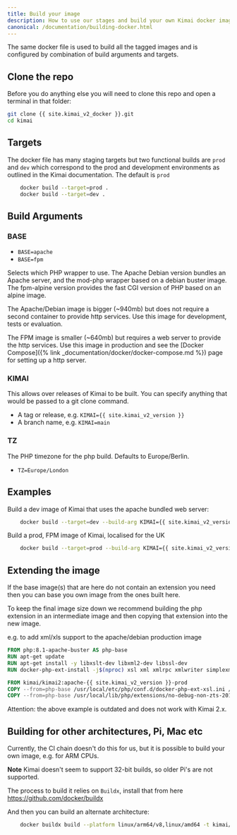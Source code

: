 ```yaml
---
title: Build your image
description: How to use our stages and build your own Kimai docker image
canonical: /documentation/building-docker.html
---
```


The same docker file is used to build all the tagged images and is configured by combination of build arguments and targets.

## Clone the repo

Before you do anything else you will need to clone this repo and open a terminal in that folder:

```bash
git clone {{ site.kimai_v2_docker }}.git
cd kimai
```

## Targets

The docker file has many staging targets but two functional builds are `prod` and `dev` which correspond to the prod and development environments as outlined in the Kimai documentation.  The default is `prod`

```bash
    docker build --target=prod .
    docker build --target=dev .
```

## Build Arguments

### BASE

* `BASE=apache`
* `BASE=fpm`

Selects which PHP wrapper to use.  The Apache Debian version bundles an Apache server, and the mod-php wrapper based on a debian buster image.
The fpm-alpine version provides the fast CGI version of PHP based on an alpine image.

The Apache/Debian image is bigger (~940mb) but does not require a second container to provide http services.
Use this image for development, tests or evaluation.

The FPM image is smaller (~640mb) but requires a web server to provide the http services.
Use this image in production and see the [Docker Compose]({% link _documentation/docker/docker-compose.md %}) page for setting up a http server.

### KIMAI

This allows over releases of Kimai to be built.  You can specify anything that would be passed to a git clone command.

* A tag or release, e.g. `KIMAI={{ site.kimai_v2_version }}`
* A branch name, e.g. `KIMAI=main`

### TZ

The PHP timezone for the php build.  Defaults to Europe/Berlin.

* `TZ=Europe/London`

## Examples

Build a dev image of Kimai that uses the apache bundled web server:

```bash
    docker build --target=dev --build-arg KIMAI={{ site.kimai_v2_version }} --build-arg BASE=apache .
```

Build a prod, FPM image of Kimai, localised for the UK

```bash
    docker build --target=prod --build-arg KIMAI={{ site.kimai_v2_version }} --build-arg BASE=fpm --build-arg TZ=Europe/London .
```

## Extending the image

If the base image(s) that are here do not contain an extension you need then you can base you own image from the ones built here.

To keep the final image size down we recommend building the php extension in an intermediate image and then copying that extension into the new image.

e.g. to add xml/xls support to the apache/debian production image

```dockerfile
FROM php:8.1-apache-buster AS php-base
RUN apt-get update
RUN apt-get install -y libxslt-dev libxml2-dev libssl-dev
RUN docker-php-ext-install -j$(nproc) xsl xml xmlrpc xmlwriter simplexml

FROM kimai/kimai2:apache-{{ site.kimai_v2_version }}-prod
COPY --from=php-base /usr/local/etc/php/conf.d/docker-php-ext-xsl.ini /usr/local/etc/php/conf.d/docker-php-ext-xsl.ini
COPY --from=php-base /usr/local/lib/php/extensions/no-debug-non-zts-20190902/xsl.so /usr/local/lib/php/extensions/no-debug-non-zts-20190902/xsl.so
```

Attention: the above example is outdated and does not work with Kimai 2.x.

## Building for other architectures, Pi, Mac etc

Currently, the CI chain doesn't do this for us, but it is possible to build your own image, e.g. for ARM CPUs.

**Note** Kimai doesn't seem to support 32-bit builds, so older Pi's are not supported.

The process to build it relies on `Buildx`, install that from here <https://github.com/docker/buildx>

And then you can build an alternate architecture:

```bash
    docker buildx build --platform linux/arm64/v8,linux/amd64 -t kimai/kimai2:multi .
```
